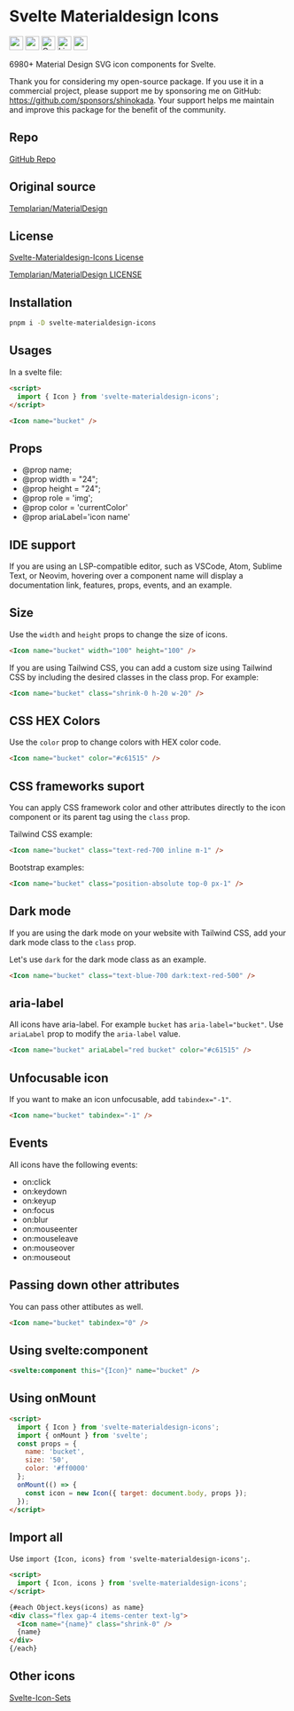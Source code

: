 # Svelte Materialdesign Icons

<div class="flex gap-2 my-8">
<a href="https://github.com/sponsors/shinokada" target="_blank"><img src="https://img.shields.io/static/v1?label=Sponsor&message=%E2%9D%A4&logo=GitHub&color=%23fe8e86" alt="sponsor" height="25" style="height: 25px !important;"></a>
<a href="https://www.npmjs.com/package/svelte-materialdesign-icons" rel="nofollow" target="_blank"><img src="https://img.shields.io/npm/v/svelte-materialdesign-icons" alt="npm" height="25" style="height: 25px !important;"></a>
<a href="https://twitter.com/shinokada" rel="nofollow" target="_blank"><img src="https://img.shields.io/badge/created%20by-@shinokada-4BBAAB.svg" alt="Created by Shin Okada" height="25" style="height: 25px !important;"></a>
<a href="https://opensource.org/licenses/MIT" rel="nofollow" target="_blank"><img src="https://img.shields.io/github/license/shinokada/svelte-materialdesign-icons" alt="License" height="25" style="height: 25px !important;"></a>
<a href="https://www.npmjs.com/package/svelte-materialdesign-icons" rel="nofollow" target="_blank"><img src="https://img.shields.io/npm/dw/svelte-materialdesign-icons.svg" alt="npm" height="25" style="height: 25px !important;"></a>
</div>

6980+ Material Design SVG icon components for Svelte.

Thank you for considering my open-source package. If you use it in a commercial project, please support me by sponsoring me on GitHub: https://github.com/sponsors/shinokada. Your support helps me maintain and improve this package for the benefit of the community.

## Repo

[GitHub Repo](https://github.com/shinokada/svelte-materialdesign-icons)

## Original source

[Templarian/MaterialDesign](https://github.com/Templarian/MaterialDesign)

## License

[Svelte-Materialdesign-Icons License](https://github.com/shinokada/svelte-materialdesign-icons/blob/main/LICENSE)

[Templarian/MaterialDesign LICENSE](https://github.com/Templarian/MaterialDesign/blob/master/LICENSE)

## Installation

```sh
pnpm i -D svelte-materialdesign-icons
```

## Usages

In a svelte file:

```html
<script>
  import { Icon } from 'svelte-materialdesign-icons';
</script>

<Icon name="bucket" />
```

## Props

- @prop name;
- @prop width = "24";
- @prop height = "24";
- @prop role = 'img';
- @prop color = 'currentColor'
- @prop ariaLabel='icon name'

## IDE support

If you are using an LSP-compatible editor, such as VSCode, Atom, Sublime Text, or Neovim, hovering over a component name will display a documentation link, features, props, events, and an example.

## Size

Use the `width` and `height` props to change the size of icons.

```html
<Icon name="bucket" width="100" height="100" />
```

If you are using Tailwind CSS, you can add a custom size using Tailwind CSS by including the desired classes in the class prop. For example:

```html
<Icon name="bucket" class="shrink-0 h-20 w-20" />
```

## CSS HEX Colors

Use the `color` prop to change colors with HEX color code.

```html
<Icon name="bucket" color="#c61515" />
```

## CSS frameworks suport

You can apply CSS framework color and other attributes directly to the icon component or its parent tag using the `class` prop.

Tailwind CSS example:

```html
<Icon name="bucket" class="text-red-700 inline m-1" />
```

Bootstrap examples:

```html
<Icon name="bucket" class="position-absolute top-0 px-1" />
```

## Dark mode

If you are using the dark mode on your website with Tailwind CSS, add your dark mode class to the `class` prop.

Let's use `dark` for the dark mode class as an example.

```html
<Icon name="bucket" class="text-blue-700 dark:text-red-500" />
```

## aria-label

All icons have aria-label. For example `bucket` has `aria-label="bucket"`.
Use `ariaLabel` prop to modify the `aria-label` value.

```html
<Icon name="bucket" ariaLabel="red bucket" color="#c61515" />
```

## Unfocusable icon

If you want to make an icon unfocusable, add `tabindex="-1"`.

```html
<Icon name="bucket" tabindex="-1" />
```

## Events

All icons have the following events:

- on:click
- on:keydown
- on:keyup
- on:focus
- on:blur
- on:mouseenter
- on:mouseleave
- on:mouseover
- on:mouseout

## Passing down other attributes

You can pass other attibutes as well.

```html
<Icon name="bucket" tabindex="0" />
```

## Using svelte:component

```html
<svelte:component this="{Icon}" name="bucket" />
```

## Using onMount

```html
<script>
  import { Icon } from 'svelte-materialdesign-icons';
  import { onMount } from 'svelte';
  const props = {
    name: 'bucket',
    size: '50',
    color: '#ff0000'
  };
  onMount(() => {
    const icon = new Icon({ target: document.body, props });
  });
</script>
```

## Import all

Use `import {Icon, icons} from 'svelte-materialdesign-icons';`.

```html
<script>
  import { Icon, icons } from 'svelte-materialdesign-icons';
</script>

{#each Object.keys(icons) as name}
<div class="flex gap-4 items-center text-lg">
  <Icon name="{name}" class="shrink-0" />
  {name}
</div>
{/each}
```

## Other icons

[Svelte-Icon-Sets](https://svelte-svg-icons.codewithshin.com/)
